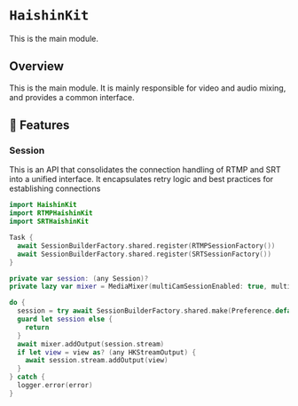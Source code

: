 # ``HaishinKit``
This is the main module.

## Overview
This is the main module. It is mainly responsible for video and audio mixing, and provides a common interface.

## 🎨 Features
### Session
This is an API that consolidates the connection handling of RTMP and SRT into a unified interface.
It encapsulates retry logic and best practices for establishing connections
```swift
import HaishinKit
import RTMPHaishinKit
import SRTHaishinKit

Task {
  await SessionBuilderFactory.shared.register(RTMPSessionFactory())
  await SessionBuilderFactory.shared.register(SRTSessionFactory())
}
```
```swift
private var session: (any Session)?
private lazy var mixer = MediaMixer(multiCamSessionEnabled: true, multiTrackAudioMixingEnabled: true, useManualCapture: true)

do {
  session = try await SessionBuilderFactory.shared.make(Preference.default.makeURL()).build()
  guard let session else {
    return
  }
  await mixer.addOutput(session.stream)
  if let view = view as? (any HKStreamOutput) {
    await session.stream.addOutput(view)
  }
} catch {
  logger.error(error)
}
```
